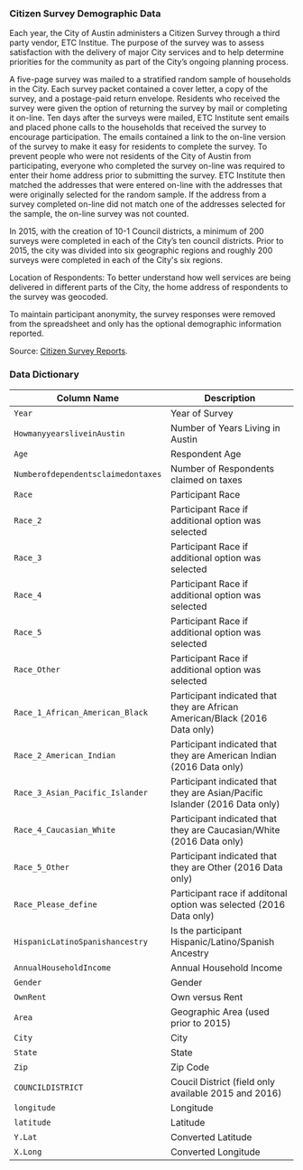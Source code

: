 
### Citizen Survey Demographic Data

Each year, the City of Austin administers a Citizen Survey through a third party vendor, ETC Institue.  The purpose of the survey was to assess satisfaction with the delivery of major City services and to help determine priorities for the community as part of the City’s ongoing planning process.

A five-page survey was mailed to a stratified random sample of households in the City. Each survey packet contained a cover letter, a copy of the survey, and a postage-paid return envelope. Residents who received the survey were given the option of returning the survey
by mail or completing it on-line. Ten days after the surveys were mailed, ETC Institute sent emails and placed phone calls to the households that received the survey to encourage participation. The emails contained a link to the on-line version of the survey to make it easy for residents to complete the survey. To prevent people who were not residents of the City of Austin from participating, everyone who completed the survey on-line was required to enter their home address prior to submitting the survey. ETC Institute then matched the addresses that were entered on-line with the addresses that were originally selected for the random sample. If the address from a survey completed on-line did not match one of the addresses selected for the sample, the on-line survey was not counted.

In 2015, with the creation of 10-1 Council districts, a minimum of 200 surveys were completed in each of the City’s ten council districts. Prior to 2015, the city was divided into six geographic regions and roughly 200 surveys were completed in each of the City's six regions.

Location of Respondents:  To better understand how well services are being delivered in different parts of the City, the home address of respondents to the survey was geocoded.

To maintain participant anonymity, the survey responses were removed from the spreadsheet and only has the optional demographic information reported.

Source: [Citizen Survey Reports](https://www.ci.austin.tx.us/financeonline/finance/financial_docs.cfm?ws=1&pg=6&dl=true&t=t1&b=b2&hash=#PerformanceReports). 

### Data Dictionary

Column Name | Description
---|---------
`Year` | Year of Survey
`HowmanyyearsliveinAustin` | Number of Years Living in Austin
`Age` | Respondent Age
`Numberofdependentsclaimedontaxes` | Number of Respondents claimed on taxes
`Race` | Participant Race
`Race_2`	 | Participant Race if additional option was selected
`Race_3` | Participant Race if additional option was selected
`Race_4` | Participant Race if additional option was selected
`Race_5` | Participant Race if additional option was selected
`Race_Other` | Participant Race if additional option was selected
`Race_1_African_American_Black`| Participant indicated that they are African American/Black (2016 Data only)
`Race_2_American_Indian`| Participant indicated that they are American Indian (2016 Data only)
`Race_3_Asian_Pacific_Islander`| Participant indicated that they are Asian/Pacific Islander (2016 Data only)
`Race_4_Caucasian_White`| Participant indicated that they are Caucasian/White (2016 Data only)
`Race_5_Other`| Participant indicated that they are Other (2016 Data only)
`Race_Please_define`| Participant race if additonal option was selected (2016 Data only)
`HispanicLatinoSpanishancestry`	| Is the participant Hispanic/Latino/Spanish Ancestry
`AnnualHouseholdIncome`| Annual Household Income
`Gender`| Gender
`OwnRent`| Own versus Rent
`Area` | Geographic Area (used prior to 2015) 
`City`| City
`State`| State
`Zip`| Zip Code
`COUNCILDISTRICT`| Coucil District (field only available 2015 and 2016)
`longitude`| Longitude
`latitude`| Latitude
`Y.Lat`| Converted Latitude
`X.Long`| Converted Longitude

